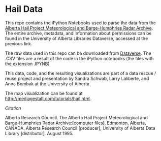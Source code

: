 # Hail Data

This repo contains the iPython Notebooks used to parse the data from the [Alberta Hail Project Meteorological and Barge-Humphries Radar Archive](https://sites.google.com/a/ualberta.ca/hail/). The entire archive, metadata, and information about permissions can be found in the University of Alberta Libraries Dataverse, accessed at the previous link.

The raw data used in this repo can be downloaded from [Dataverse](https://dataverse.library.ualberta.ca/dvn/dv/hail_data). The .CSV files are a result of the code in the iPython notebooks (the files with the extension .IPYNB)

This data, code, and the resulting visualizations are part of a data rescue / reuse project and presentation by Sandra Schwab, Larry Laliberte, and Anna Bombak at the University of Alberta.

The map visualization can be found at http://mediagestalt.com/tutorials/hail.html.

_Citation_

Alberta Research Council. The Alberta Hail Project Meteorological and Barge-Humphries Radar Archive:[computer files], Edmonton, Alberta, CANADA. Alberta Research Council [producer], University of Alberta Data Library [distributor]. August 1995.

